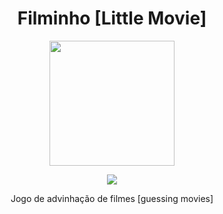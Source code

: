 <h1 align="center"> Filminho [Little Movie] </h1>

<div align="center">
  <img width="200" height="200" src="[https://cdn-icons-png.flaticon.com/512/2798/2798007.png">
</div>
  
<p align="center">
<img src="http://img.shields.io/static/v1?label=STATUS&message=EM%20DESENVOLVIMENTO&color=GREEN&style=for-the-badge"/>
</p>

<p align="center"> Jogo de advinhação de filmes [guessing movies] </p>
